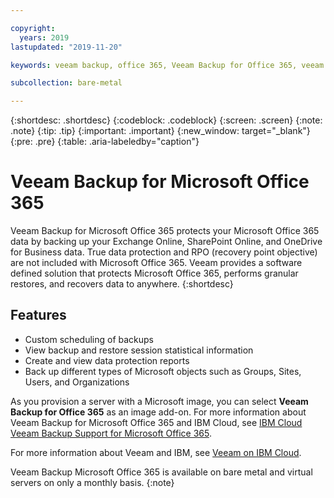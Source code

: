 ```yaml
---

copyright:
  years: 2019
lastupdated: "2019-11-20"

keywords: veeam backup, office 365, Veeam Backup for Office 365, veeam

subcollection: bare-metal

---
```


{:shortdesc: .shortdesc}
{:codeblock: .codeblock}
{:screen: .screen}
{:note: .note}
{:tip: .tip}
{:important: .important}
{:new_window: target="_blank"}
{:pre: .pre}
{:table: .aria-labeledby="caption"}

# Veeam Backup for Microsoft Office 365 

Veeam Backup for Microsoft Office 365 protects your Microsoft Office 365 data by backing up your Exchange Online, SharePoint Online, and OneDrive for Business data. True data protection and RPO (recovery point objective) are not included with Microsoft Office 365. Veeam provides a software defined solution that protects Microsoft Office 365, performs granular restores, and recovers data to anywhere.
{:shortdesc}

## Features

* Custom scheduling of backups
* View backup and restore session statistical information
* Create and view data protection reports
* Back up different types of Microsoft objects such as Groups, Sites, Users, and Organizations

As you provision a server with a Microsoft image, you can select **Veeam Backup for Office 365** as an image add-on. 
For more information about Veeam Backup for Microsoft Office 365 and IBM Cloud, see [IBM Cloud Veeam Backup Support for Microsoft Office 365](https://www.ibm.com/cloud/blog/ibm-cloud-announces-new-veeam-backup-support-for-microsoft-office-365).

For more information about Veeam and IBM, see [Veeam on IBM Cloud](https://www.ibm.com/cloud/veeam).


Veeam Backup Microsoft Office 365 is available on bare metal and virtual servers on only a monthly basis. 
{:note}
